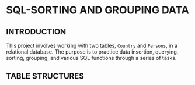 # SQL-SORTING AND GROUPING DATA
## INTRODUCTION
This project involves working with two tables, `Country` and `Persons`, in a relational database. The purpose is to practice data insertion, querying, sorting, grouping, and various SQL functions through a series of tasks.
## TABLE STRUCTURES
